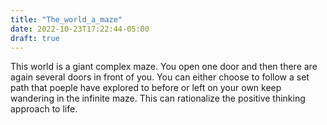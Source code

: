 ```yaml
---
title: "The_world_a_maze"
date: 2022-10-23T17:22:44-05:00
draft: true
---
```


This world is a giant complex maze. You open one door and then there are again several doors in front of you. You can either choose to follow a set path that poeple have explored to before or left on your own keep wandering in the infinite maze. 
This can rationalize the positive thinking approach to life.